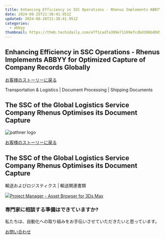 ```yaml
---
title: Enhancing Efficiency in SSC Operations - Rhenus Implements ABBYY for Optimized Capture of Company Records Globally
date: 2024-08-25T21:38:41.951Z
updated: 2024-08-26T21:38:41.951Z
categories:
  - abbyy
thumbnail: https://thmb.techidaily.com/e7f1cad7a399e71169efcdbd386bd0d5b12f456c3f589c4c694fba40159c8b6c.jpg
---
```


## Enhancing Efficiency in SSC Operations - Rhenus Implements ABBYY for Optimized Capture of Company Records Globally

[お客様のストーリーに戻る](https://tools.techidaily.com/abbyy/products/)

Transportation & Logistics | Document Processing | Shipping Documents

## The SSC of the Global Logistics Service Company Rhenus Optimises its Document Capture

![pathner logo](https://content.abbyy.com/-/media/project/abbyy/abbyy/logos-white/ja/92247.png?h=40&iar=0&w=120)

[お客様のストーリーに戻る](https://tools.techidaily.com/abbyy/products/)

## The SSC of the Global Logistics Service Company Rhenus Optimises its Document Capture

輸送およびロジスティクス | 輸送関連書類 

<!-- affiliate ads begin -->
<a href="https://secure.2checkout.com/order/checkout.php?PRODS=4709458&QTY=1&AFFILIATE=108875&CART=1"><img src="https://3d-kstudio.com/wp-content/uploads/2014/02/Project-Manager-3D-Models-4-800x800.jpg" border="0">Project Manager - Asset Browser for 3Ds Max</a>
<!-- affiliate ads end -->
### 専門家に相談する準備はできていますか?

私たちは、自動化への取り組みをお手伝いさせていただきたいと思っています。

[お問い合わせ](https://tools.techidaily.com/abbyy/products/)

<ins class="adsbygoogle"
     style="display:block"
     data-ad-format="autorelaxed"
     data-ad-client="ca-pub-7571918770474297"
     data-ad-slot="1223367746"></ins>



<ins class="adsbygoogle"
     style="display:block"
     data-ad-client="ca-pub-7571918770474297"
     data-ad-slot="8358498916"
     data-ad-format="auto"
     data-full-width-responsive="true"></ins>


